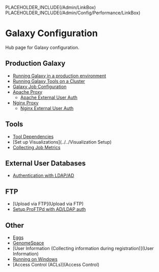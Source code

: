 PLACEHOLDER_INCLUDE(/Admin/LinkBox)
PLACEHOLDER_INCLUDE(/Admin/Config/Performance/LinkBox)
# Galaxy Configuration

Hub page for Galaxy configuration.

## Production Galaxy

* [Running Galaxy in a production environment](Performance/ProductionServer)
* [Running Galaxy Tools on a Cluster](Performance/Cluster)
* [Galaxy Job Configuration](Jobs)
* [Apache Proxy](ApacheProxy)
  * [Apache External User Auth](ApacheExternalUserAuth)
* [Nginx Proxy](nginxProxy)
  * [Nginx External User Auth](NginxExternalUserAuth)

## Tools

* [Tool Dependencies](ToolDependencies)
* [Set up Visualizations](../../Visualization Setup)
* [Collecting Job Metrics](../../Admin/Config/JobMetrics)

## External User Databases

* [ Authentication with LDAP/AD](../../Admin/Config/ExternalUserAuth)

## FTP

* [Upload via FTP](Upload via FTP)
* [Setup ProFTPd with AD/LDAP auth](ProFTPd_with_AD)

## Other

* [Eggs](Eggs)
* [GenomeSpace](../../Admin/Config/GenomeSpace)
* [User Information (Collecting information during registration)](User Information)
* [Running on Windows](Windows)
* [Access Control (ACLs)](Access Control)

